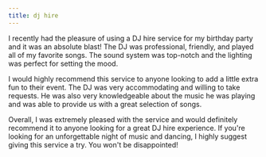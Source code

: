 ```yaml
---
title: dj hire
---
```


I recently had the pleasure of using a DJ hire service for my birthday party and it was an absolute blast! The DJ was professional, friendly, and played all of my favorite songs. The sound system was top-notch and the lighting was perfect for setting the mood.

I would highly recommend this service to anyone looking to add a little extra fun to their event. The DJ was very accommodating and willing to take requests. He was also very knowledgeable about the music he was playing and was able to provide us with a great selection of songs.

Overall, I was extremely pleased with the service and would definitely recommend it to anyone looking for a great DJ hire experience. If you're looking for an unforgettable night of music and dancing, I highly suggest giving this service a try. You won't be disappointed!